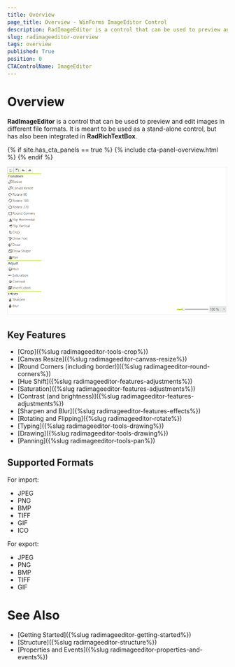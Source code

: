 ```yaml
---
title: Overview
page_title: Overview - WinForms ImageEditor Control
description: RadImageEditor is a control that can be used to preview and edit images in different file formats. It can be used as a stand-alone control, but has also been integrated in RadRichTextBox.
slug: radimageeditor-overview
tags: overview
published: True
position: 0
CTAControlName: ImageEditor
---
```


# Overview

__RadImageEditor__ is a control that can be used to preview and edit images in different file formats. It is meant to be used as a stand-alone control, but has also been integrated in __RadRichTextBox__.

{% if site.has_cta_panels == true %}
{% include cta-panel-overview.html %}
{% endif %}

![](images/image-editor-overview001.png)

## Key Features

* [Crop]({%slug radimageeditor-tools-crop%}) 
* [Canvas Resize]({%slug radimageeditor-canvas-resize%}) 
* [Round Corners (including border)]({%slug radimageeditor-round-corners%}) 
* [Hue Shift]({%slug radimageeditor-features-adjustments%}) 
* [Saturation]({%slug radimageeditor-features-adjustments%}) 
* [Contrast (and brightness)]({%slug radimageeditor-features-adjustments%})  
* [Sharpen and Blur]({%slug radimageeditor-features-effects%}) 
* [Rotating and Flipping]({%slug radimageeditor-rotate%}) 
* [Typing]({%slug radimageeditor-tools-drawing%}) 
* [Drawing]({%slug radimageeditor-tools-drawing%}) 
* [Panning]({%slug radimageeditor-tools-pan%}) 

## Supported Formats

For import: 

* JPEG 
* PNG 
* BMP
* TIFF
* GIF
* ICO


For export: 

* JPEG
* PNG
* BMP
* TIFF
* GIF


# See Also

* [Getting Started]({%slug radimageeditor-getting-started%})
* [Structure]({%slug radimageeditor-structure%})
* [Properties and Events]({%slug radimageeditor-properties-and-events%})